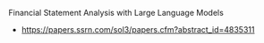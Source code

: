 

Financial Statement Analysis with Large Language Models
- https://papers.ssrn.com/sol3/papers.cfm?abstract_id=4835311


